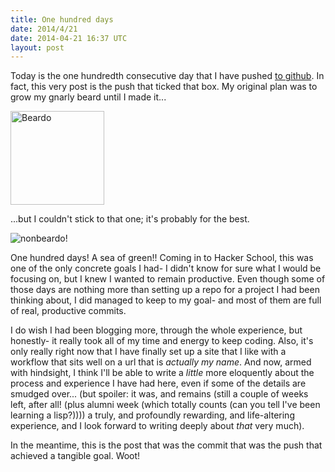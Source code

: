 ```yaml
---
title: One hundred days
date: 2014/4/21
date: 2014-04-21 16:37 UTC
layout: post
---
```


Today is the one hundredth consecutive day that I have pushed [to github](https://github.com/urthbound). In fact, this very post is the push that ticked that box. My original plan was to grow my gnarly beard until I made it...

<a href="https://www.flickr.com/photos/monkeywithamirror/14578033991" title="Beardo by Jeff Fowler, on Flickr"><img src="https://farm4.staticflickr.com/3858/14578033991_26e8210480_q.jpg" width="150" height="150" alt="Beardo"></a>

...but I couldn't stick to that one; it's probably for the best.

![nonbeardo!](https://d29xw0ra2h4o4u.cloudfront.net/assets/people/jeff_fowler_150-a822808c20d0aa36edcb3a122403b309.jpg)

One hundred days! A sea of green!! Coming in to Hacker School, this was one of the only concrete goals I had- I didn't know for sure what I would be focusing on, but I knew I wanted to remain productive. Even though some of those days are nothing more than setting up a repo for a project I had been thinking about, I did managed to keep to my goal- and most of them are full of real, productive commits.

I do wish I had been blogging more, through the whole experience, but honestly- it really took all of my time and energy to keep coding. Also, it's only really right now that I have finally set up a site that I like with a workflow that sits well on a url that is *actually my name*. And now, armed with hindsight, I think I'll be able to write a *little* more eloquently about the process and experience I have had here, even if some of the details are smudged over... (but spoiler: it was, and remains (still a couple of weeks left, after all! (plus alumni week (which totally counts (can you tell I've been learning a lisp?)))) a truly, and profoundly rewarding, and life-altering experience, and I look forward to writing deeply about *that* very much).

In the meantime, this is the post that was the commit that was the push that achieved a tangible goal. Woot!
